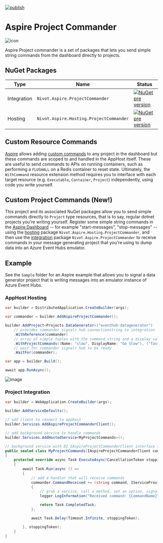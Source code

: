 [![publish](https://github.com/oising/AspireProjectCommander/actions/workflows/main.yml/badge.svg)](https://github.com/oising/AspireProjectCommander/actions/workflows/main.yml)

# Aspire Project Commander

![icon](https://github.com/user-attachments/assets/a087a57f-63fe-43f6-ad72-e774eef86236)

Aspire Project commander is a set of packages that lets you send simple string commands from the dashboard directly to projects.

## NuGet Packages

|Type|Name|Status|
|-|-|-|
|Integration|`Nivot.Aspire.ProjectCommander`|[![NuGet pre version](https://badgen.net/nuget/v/Nivot.Aspire.ProjectCommander/pre)](https://www.nuget.org/packages/Nivot.Aspire.ProjectCommander)|
|Hosting|`Nivot.Aspire.Hosting.ProjectCommander`|[![NuGet pre version](https://badgen.net/nuget/v/Nivot.Aspire.Hosting.ProjectCommander/pre)](https://www.nuget.org/packages/Nivot.Aspire.Hosting.ProjectCommander)|

## Custom Resource Commands
[Aspire](https://learn.microsoft.com/en-us/dotnet/aspire/) allows adding [custom commands](https://learn.microsoft.com/en-us/dotnet/aspire/fundamentals/custom-resource-commands) to any project in the dashboard but these commands are scoped to and handled in the AppHost itself. These are useful to send commands to APIs on running containers, such as performing a `FLUSHALL` on a Redis container to reset state. Ultimately, the `WithCommand` resource extension method requires you to interface with each target resource (e.g. `Executable`, `Container`, `Project`) independently, using code you write yourself.

## Custom Project Commands (New!)
This project and its associated NuGet packages allow you to send simple commands directly to `Project` type resources, that is to say, regular dotnet projects you're writing yourself. Register some simple string commands in the [Aspire Dashboard](https://learn.microsoft.com/en-us/dotnet/aspire/fundamentals/dashboard/overview?tabs=bash) -- for example "start-messages", "stop-messages" -- using the [hosting](https://learn.microsoft.com/en-us/dotnet/aspire/fundamentals/app-host-overview?tabs=docker) package `Nivot.Aspire.Hosting.ProjectCommander`, and then use the [integration](https://learn.microsoft.com/en-us/dotnet/aspire/fundamentals/integrations-overview) package `Nivot.Aspire.ProjectCommander` to receive commands in your message generating project that you're using to dump data into an Azure Event Hubs emulator. 

## Example

See the `Sample` folder for an Aspire example that allows you to signal a data generator project that is writing messages into an emulator instance of Azure Event Hubs. 

### AppHost Hosting

```csharp
var builder = DistributedApplication.CreateBuilder(args);

var commander = builder.AddAspireProjectCommander();

builder.AddProject<Projects.DataGenerator>("eventhub-datagenerator")
    // provides commander signalr hub connectionstring to integration 
    .WithReference(commander)
    // array of simple tuples with the command string and a display value for the dashbaord 
    .WithProjectCommands((Name: "slow", DisplayName: "Go Slow"), ("fast", "Go Fast"))
    // wait for commander signalr hub to be ready    
    .WaitFor(commander);

var app = builder.Build();

await app.RunAsync();
```
![image](https://github.com/user-attachments/assets/c1eb70e7-410e-49e6-92ba-db66ae7be563)

### Project Integration

```csharp
var builder = WebApplication.CreateBuilder(args);

builder.AddServiceDefaults();

// add client to connect to apphost
builder.Services.AddAspireProjectCommanderClient();

// add background service to handle commands
builder.Services.AddHostedService<MyProjectCommands>();

// background service with DI IAspireProjectCommanderClient interface that allows registering an async handler
public sealed class MyProjectCommands(IAspireProjectCommanderClient commander, ILogger<MyProjectCommands> logger) : BackgroundService
{    
    protected override async Task ExecuteAsync(CancellationToken stoppingToken)
    {
        await Task.Run(async () =>
        {
            // add a handler that will receive commands
            commander.CommandReceived += (string command, IServiceProvider sp) =>
            {
                // grab a service, call a method, set an option, signal a cancellation token etc...
                logger.LogInformation("Received command: {CommandName}", command);

                return Task.CompletedTask;
            };

            await Task.Delay(Timeout.Infinite, stoppingToken);

        }, stoppingToken);
    }
}
```
